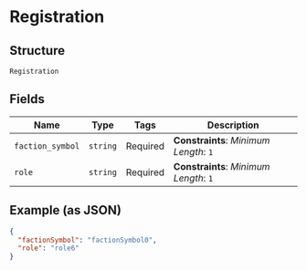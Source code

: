 
# Registration

## Structure

`Registration`

## Fields

| Name | Type | Tags | Description |
|  --- | --- | --- | --- |
| `faction_symbol` | `string` | Required | **Constraints**: *Minimum Length*: `1` |
| `role` | `string` | Required | **Constraints**: *Minimum Length*: `1` |

## Example (as JSON)

```json
{
  "factionSymbol": "factionSymbol0",
  "role": "role6"
}
```

